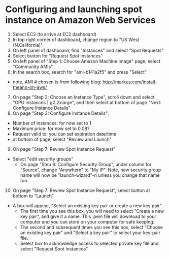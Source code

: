 # Configuring and launching spot instance on Amazon Web Services 

1. Select EC2 (to arrive at EC2 dashboard)
2. In top right corner of dashboard, change region to "US West (N.California)"
3. On left panel of dashboard, find "Instances" and select "Spot Requests"
4. Select button for "Request Spot Instances"
5. On left panel of "Step 1: Choose Amazon Machine Image" page, select "Community AMIs"
6. In the search box, search for "ami-b141a2f5" and press "Select"
 - note, AMI # chosen is from following blog: http://markus.com/install-theano-on-aws/
7. On page "Step 2: Choose an Instance Type", scroll down and select "GPU instances | g2.2xlarge", and then select at bottom of page "Next: Configure Instance Details"
8. On page "Step 3: Configure Instance Details":
 - Number of instances: for now set to 1
 - Maximum price: for now set to 0.08?
 - Request valid to: you can set expiration date/time
 - at bottom of page, select "Review and Launch"
9. On page "Step 7: Review Spot Instance Request"
 - Select "edit security groups"
   - On page "Step 6: Configure Security Group", under column for "Source", change "Anywhere" to "My IP". Note, new security group name will now be "launch-wizard"-n unless you change that name too. 
10. On page "Step 7: Review Spot Instance Request", select button at bottom to "Launch"
 - A box will appear, "Select an existing key pair or create a new key pair"
   - The first time you see this box, you will need to select "Create a new key pair", and give it a name. This .pem file will download to your computer and you can store on your computer for safe keeping.
   - The second and subsequent times you see this box, select "Choose an existing key pair" and "Select a key pair" to select your key-pair file.
   - Select box to acknowledge access to selected private key file and select "Request Spot Instances"